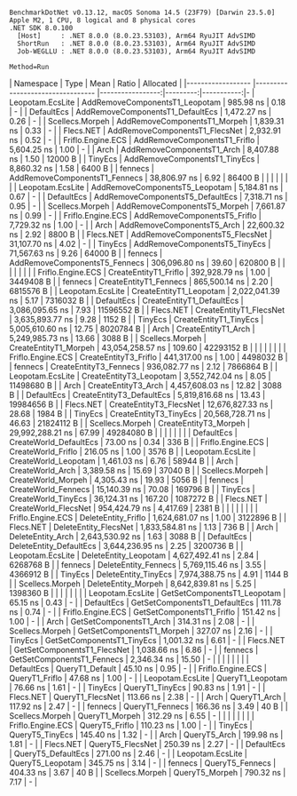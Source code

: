 ```

BenchmarkDotNet v0.13.12, macOS Sonoma 14.5 (23F79) [Darwin 23.5.0]
Apple M2, 1 CPU, 8 logical and 8 physical cores
.NET SDK 8.0.100
  [Host]     : .NET 8.0.0 (8.0.23.53103), Arm64 RyuJIT AdvSIMD
  ShortRun   : .NET 8.0.0 (8.0.23.53103), Arm64 RyuJIT AdvSIMD
  Job-WEGLLU : .NET 8.0.0 (8.0.23.53103), Arm64 RyuJIT AdvSIMD

Method=Run  

```
| Namespace         | Type                             | Mean             | Ratio    | Allocated  | 
|------------------ |--------------------------------- |-----------------:|---------:|-----------:|-
| Leopotam.EcsLite  | AddRemoveComponentsT1_Leopotam   |        985.98 ns |     0.18 |          - | 
| DefaultEcs        | AddRemoveComponentsT1_DefaultEcs |      1,472.27 ns |     0.26 |          - | 
| Scellecs.Morpeh   | AddRemoveComponentsT1_Morpeh     |      1,839.31 ns |     0.33 |          - | 
| Flecs.NET         | AddRemoveComponentsT1_FlecsNet   |      2,932.91 ns |     0.52 |          - | 
| Friflo.Engine.ECS | AddRemoveComponentsT1_Friflo     |      5,604.25 ns |     1.00 |          - | 
| Arch              | AddRemoveComponentsT1_Arch       |      8,407.88 ns |     1.50 |    12000 B | 
| TinyEcs           | AddRemoveComponentsT1_TinyEcs    |      8,860.32 ns |     1.58 |     6400 B | 
| fennecs           | AddRemoveComponentsT1_Fennecs    |     38,806.97 ns |     6.92 |    86400 B | 
|                   |                                  |                  |          |            | 
| Leopotam.EcsLite  | AddRemoveComponentsT5_Leopotam   |      5,184.81 ns |     0.67 |          - | 
| DefaultEcs        | AddRemoveComponentsT5_DefaultEcs |      7,318.71 ns |     0.95 |          - | 
| Scellecs.Morpeh   | AddRemoveComponentsT5_Morpeh     |      7,661.87 ns |     0.99 |          - | 
| Friflo.Engine.ECS | AddRemoveComponentsT5_Friflo     |      7,729.32 ns |     1.00 |          - | 
| Arch              | AddRemoveComponentsT5_Arch       |     22,600.32 ns |     2.92 |     8800 B | 
| Flecs.NET         | AddRemoveComponentsT5_FlecsNet   |     31,107.70 ns |     4.02 |          - | 
| TinyEcs           | AddRemoveComponentsT5_TinyEcs    |     71,567.63 ns |     9.26 |    64000 B | 
| fennecs           | AddRemoveComponentsT5_Fennecs    |    306,096.80 ns |    39.60 |   620800 B | 
|                   |                                  |                  |          |            | 
| Friflo.Engine.ECS | CreateEntityT1_Friflo            |    392,928.79 ns |     1.00 |  3449408 B | 
| fennecs           | CreateEntityT1_Fennecs           |    865,500.14 ns |     2.20 |  6815576 B | 
| Leopotam.EcsLite  | CreateEntityT1_Leopotam          |  2,022,041.39 ns |     5.17 |  7316032 B | 
| DefaultEcs        | CreateEntityT1_DefaultEcs        |  3,086,095.65 ns |     7.93 | 11596552 B | 
| Flecs.NET         | CreateEntityT1_FlecsNet          |  3,635,893.77 ns |     9.28 |     1152 B | 
| TinyEcs           | CreateEntityT1_TinyEcs           |  5,005,610.60 ns |    12.75 |  8020784 B | 
| Arch              | CreateEntityT1_Arch              |  5,249,985.73 ns |    13.66 |     3088 B | 
| Scellecs.Morpeh   | CreateEntityT1_Morpeh            | 43,054,258.57 ns |   109.60 | 42293152 B | 
|                   |                                  |                  |          |            | 
| Friflo.Engine.ECS | CreateEntityT3_Friflo            |    441,317.00 ns |     1.00 |  4498032 B | 
| fennecs           | CreateEntityT3_Fennecs           |    936,082.77 ns |     2.12 |  7866864 B | 
| Leopotam.EcsLite  | CreateEntityT3_Leopotam          |  3,552,742.04 ns |     8.05 | 11498680 B | 
| Arch              | CreateEntityT3_Arch              |  4,457,608.03 ns |    12.82 |     3088 B | 
| DefaultEcs        | CreateEntityT3_DefaultEcs        |  5,819,816.68 ns |    13.43 | 19984656 B | 
| Flecs.NET         | CreateEntityT3_FlecsNet          | 12,676,827.33 ns |    28.68 |     1984 B | 
| TinyEcs           | CreateEntityT3_TinyEcs           | 20,568,728.71 ns |    46.63 | 21824112 B | 
| Scellecs.Morpeh   | CreateEntityT3_Morpeh            | 29,992,288.21 ns |    67.99 | 49284080 B | 
|                   |                                  |                  |          |            | 
| DefaultEcs        | CreateWorld_DefaultEcs           |         73.00 ns |     0.34 |      336 B | 
| Friflo.Engine.ECS | CreateWorld_Friflo               |        216.05 ns |     1.00 |     3576 B | 
| Leopotam.EcsLite  | CreateWorld_Leopotam             |      1,461.03 ns |     6.76 |    58944 B | 
| Arch              | CreateWorld_Arch                 |      3,389.58 ns |    15.69 |    37040 B | 
| Scellecs.Morpeh   | CreateWorld_Morpeh               |      4,305.43 ns |    19.93 |     5056 B | 
| fennecs           | CreateWorld_Fennecs              |     15,140.39 ns |    70.08 |   169796 B | 
| TinyEcs           | CreateWorld_TinyEcs              |     36,124.31 ns |   167.20 |  1087272 B | 
| Flecs.NET         | CreateWorld_FlecsNet             |    954,424.79 ns | 4,417.69 |     2381 B | 
|                   |                                  |                  |          |            | 
| Friflo.Engine.ECS | DeleteEntity_Friflo              |  1,624,681.07 ns |     1.00 |  3122896 B | 
| Flecs.NET         | DeleteEntity_FlecsNet            |  1,833,584.81 ns |     1.13 |      736 B | 
| Arch              | DeleteEntity_Arch                |  2,643,530.92 ns |     1.63 |     3088 B | 
| DefaultEcs        | DeleteEntity_DefaultEcs          |  3,644,236.95 ns |     2.25 |  3200736 B | 
| Leopotam.EcsLite  | DeleteEntity_Leopotam            |  4,627,492.41 ns |     2.84 |  6268768 B | 
| fennecs           | DeleteEntity_Fennecs             |  5,769,115.46 ns |     3.55 |  4366912 B | 
| TinyEcs           | DeleteEntity_TinyEcs             |  7,974,388.75 ns |     4.91 |     1144 B | 
| Scellecs.Morpeh   | DeleteEntity_Morpeh              |  8,642,839.81 ns |     5.25 |  1398360 B | 
|                   |                                  |                  |          |            | 
| Leopotam.EcsLite  | GetSetComponentsT1_Leopotam      |         65.15 ns |     0.43 |          - | 
| DefaultEcs        | GetSetComponentsT1_DefaultEcs    |        111.78 ns |     0.74 |          - | 
| Friflo.Engine.ECS | GetSetComponentsT1_Friflo        |        151.42 ns |     1.00 |          - | 
| Arch              | GetSetComponentsT1_Arch          |        314.31 ns |     2.08 |          - | 
| Scellecs.Morpeh   | GetSetComponentsT1_Morpeh        |        327.07 ns |     2.16 |          - | 
| TinyEcs           | GetSetComponentsT1_TinyEcs       |      1,001.32 ns |     6.61 |          - | 
| Flecs.NET         | GetSetComponentsT1_FlecsNet      |      1,038.66 ns |     6.86 |          - | 
| fennecs           | GetSetComponentsT1_Fennecs       |      2,346.34 ns |    15.50 |          - | 
|                   |                                  |                  |          |            | 
| DefaultEcs        | QueryT1_Default                  |         45.10 ns |     0.95 |          - | 
| Friflo.Engine.ECS | QueryT1_Friflo                   |         47.68 ns |     1.00 |          - | 
| Leopotam.EcsLite  | QueryT1_Leopotam                 |         76.66 ns |     1.61 |          - | 
| TinyEcs           | QueryT1_TinyEcs                  |         90.83 ns |     1.91 |          - | 
| Flecs.NET         | QueryT1_FlecsNet                 |        113.66 ns |     2.38 |          - | 
| Arch              | QueryT1_Arch                     |        117.92 ns |     2.47 |          - | 
| fennecs           | QueryT1_Fennecs                  |        166.36 ns |     3.49 |       40 B | 
| Scellecs.Morpeh   | QueryT1_Morpeh                   |        312.29 ns |     6.55 |          - | 
|                   |                                  |                  |          |            | 
| Friflo.Engine.ECS | QueryT5_Friflo                   |        110.23 ns |     1.00 |          - | 
| TinyEcs           | QueryT5_TinyEcs                  |        145.40 ns |     1.32 |          - | 
| Arch              | QueryT5_Arch                     |        199.98 ns |     1.81 |          - | 
| Flecs.NET         | QueryT5_FlecsNet                 |        250.39 ns |     2.27 |          - | 
| DefaultEcs        | QueryT5_DefaultEcs               |        271.00 ns |     2.46 |          - | 
| Leopotam.EcsLite  | QueryT5_Leopotam                 |        345.75 ns |     3.14 |          - | 
| fennecs           | QueryT5_Fennecs                  |        404.33 ns |     3.67 |       40 B | 
| Scellecs.Morpeh   | QueryT5_Morpeh                   |        790.32 ns |     7.17 |          - | 
